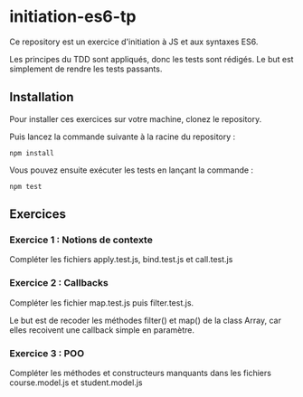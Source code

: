 # initiation-es6-tp

Ce repository est un exercice d'initiation à JS et aux syntaxes ES6.

Les principes du TDD sont appliqués, donc les tests sont rédigés. Le but est simplement de rendre les tests passants.

## Installation

Pour installer ces exercices sur votre machine, clonez le repository. 

Puis lancez la commande suivante à la racine du repository :
```
npm install
```
Vous pouvez ensuite exécuter les tests en lançant la commande : 
```
npm test
```

## Exercices

### Exercice 1 : Notions de contexte
Compléter les fichiers apply.test.js, bind.test.js et call.test.js

### Exercice 2 : Callbacks
Compléter les fichier map.test.js puis filter.test.js.

Le but est de recoder les méthodes filter() et map() de la class Array, car elles recoivent une callback simple en paramètre.

### Exercice 3 : POO
Compléter les méthodes et constructeurs manquants dans les fichiers course.model.js et student.model.js